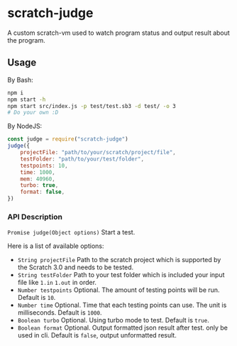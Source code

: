 # scratch-judge

A custom scratch-vm used to watch program status and output result about the program.

## Usage

By Bash:

```bash
npm i
npm start -h
npm start src/index.js -p test/test.sb3 -d test/ -o 3
# Do your own :D
```

By NodeJS:

```javascript
const judge = require("scratch-judge")
judge({
    projectFile: "path/to/your/scratch/project/file",
    testFolder: "path/to/your/test/folder",
    testpoints: 10,
    time: 1000,
    mem: 40960,
    turbo: true,
    format: false,
})
```

### API Description

`Promise judge(Object options)` Start a test.

Here is a list of available options:

- `String projectFile` Path to the scratch project which is supported by the
    Scratch 3.0 and needs to be tested.
- `String testFolder` Path to your test folder which is included your input file
    like `1.in` `1.out` in order.
- `Number testpoints` Optional. The amount of testing points will be run.
    Default is `10`.
- `Number time` Optional. Time that each testing points can use.
    The unit is milliseconds.
    Default is `1000`.
- `Boolean turbo` Optional. Using turbo mode to test.
    Default is `true`.
- `Boolean format` Optional. Output formatted json result after test.
    only be used in cli.
    Default is `false`, output unformatted result.


